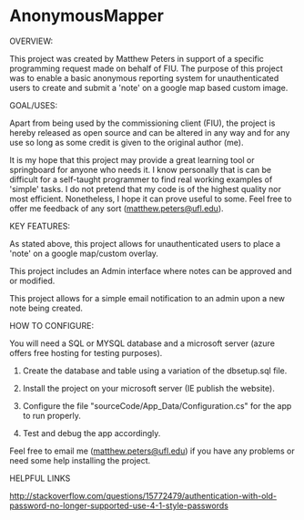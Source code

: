 AnonymousMapper
===============

OVERVIEW:

This project was created by Matthew Peters in support of a specific programming request made on behalf of FIU. The purpose of this project was to enable a basic anonymous reporting system for unauthenticated users to create and submit a 'note' on a google map based custom image.


GOAL/USES:

Apart from being used by the commissioning client (FIU), the project is hereby released as open source and can be altered in any way and for any use so long as some credit is given to the original author (me).

It is my hope that this project may provide a great learning tool or springboard for anyone who needs it. I know personally that is can be difficult for a self-taught programmer to find real working examples of 'simple' tasks. I do not pretend that my code is of the highest quality nor most efficient. Nonetheless, I hope it can prove useful to some. Feel free to offer me feedback of any sort (matthew.peters@ufl.edu).


KEY FEATURES:

As stated above, this project allows for unauthenticated users to place a 'note' on a google map/custom overlay.

This project includes an Admin interface where notes can be approved and or modified.

This project allows for a simple email notification to an admin upon a new note being created. 


HOW TO CONFIGURE:

You will need a SQL or MYSQL database and a microsoft server (azure offers free hosting for testing purposes).

1) Create the database and table using a variation of the dbsetup.sql file.

2) Install the project on your microsoft server (IE publish the website).

3) Configure the file "sourceCode/App_Data/Configuration.cs" for the app to run properly.

4) Test and debug the app accordingly.

Feel free to email me (matthew.peters@ufl.edu) if you have any problems or need some help installing the project.


HELPFUL LINKS

http://stackoverflow.com/questions/15772479/authentication-with-old-password-no-longer-supported-use-4-1-style-passwords
